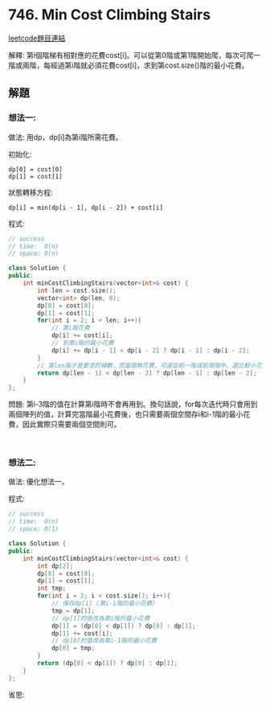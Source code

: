 # 746. Min Cost Climbing Stairs

[leetcode題目連結](https://leetcode.com/problems/min-cost-climbing-stairs/)

解釋: 第i個階梯有相對應的花費cost[i]。可以從第0階或第1階開始爬，每次可爬一階或兩階，每經過第i階就必須花費cost[i]，求到第cost.size()階的最小花費。

## 解題

### 想法一:

做法: 用dp，dp[i]為第i階所需花費。

初始化:

```
dp[0] = cost[0]
dp[1] = cost[1]
```

狀態轉移方程:

```
dp[i] = min(dp[i - 1], dp[i - 2]) + cost[i]
```

程式:

```c++
// success
// time:  O(n)
// space: O(n)

class Solution {
public:
    int minCostClimbingStairs(vector<int>& cost) {
        int len = cost.size();
        vector<int> dp(len, 0);
        dp[0] = cost[0];
        dp[1] = cost[1];
        for(int i = 2; i < len; i++){
            // 第i階花費
            dp[i] += cost[i];
            // 到第i階的最小花費
            dp[i] += dp[i - 1] < dp[i - 2] ? dp[i - 1] : dp[i - 2];
        }
        // 第len階才是要求的梯數，而當階無花費，可選從前一階或前兩階中，選比較小花費的梯數爬上來
        return dp[len - 1] < dp[len - 2] ? dp[len - 1] : dp[len - 2];
    }
};
```

問題: 第i-3階的值在計算第i階時不會再用到。換句話說，for每次迭代時只會用到兩個陣列的值，計算完當階最小花費後，也只需要兩個空間存i和i-1階的最小花費，因此實際只需要兩個空間則可。

<br/>

### 想法二:

做法: 優化想法一。

程式:

```c++
// success
// time:  O(n)
// space: O(1)

class Solution {
public:
    int minCostClimbingStairs(vector<int>& cost) {
        int dp[2];
        dp[0] = cost[0];
        dp[1] = cost[1];
        int tmp;
        for(int i = 2; i < cost.size(); i++){
            // 保存dp[1] (第i-1階的最小花費)
            tmp = dp[1];
            // dp[1]的值改為第i階的最小花費
            dp[1] = (dp[0] < dp[1]) ? dp[0] : dp[1];
            dp[1] += cost[i];
            // dp[0]的值改為第i-1階的最小花費
            dp[0] = tmp;
        }
        return (dp[0] < dp[1]) ? dp[0] : dp[1];
    }
};
```

省思: 

<br/>

<!--
### 網路解一:

```c++

```
-->
